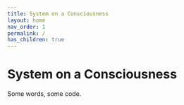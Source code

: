 ```yaml
---
title: System on a Consciousness
layout: home
nav_order: 1
permalink: /
has_children: true
---
```


# System on a Consciousness

Some words, some code.